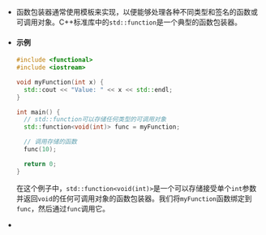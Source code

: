 - 函数包装器通常使用模板来实现，以便能够处理各种不同类型和签名的函数或可调用对象。C++标准库中的`std::function`是一个典型的函数包装器。
- #### 示例
  
  ```cpp
  #include <functional>
  #include <iostream>
  
  void myFunction(int x) {
    std::cout << "Value: " << x << std::endl;
  }
  
  int main() {
    // std::function可以存储任何类型的可调用对象
    std::function<void(int)> func = myFunction;
  
    // 调用存储的函数
    func(10);
  
    return 0;
  }
  ```
  
  在这个例子中，`std::function<void(int)>`是一个可以存储接受单个`int`参数并返回`void`的任何可调用对象的函数包装器。我们将`myFunction`函数绑定到`func`，然后通过`func`调用它。
-